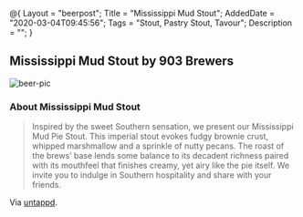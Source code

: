 @{
 Layout = "beerpost";
 Title = "Mississippi Mud Stout";
 AddedDate = "2020-03-04T09:45:56";
 Tags = "Stout, Pastry Stout, Tavour";
 Description = "";
 }
 

## Mississippi Mud Stout by 903 Brewers

![beer-pic]

### About Mississippi Mud Stout

> Inspired by the sweet Southern sensation, we present our Mississippi Mud Pie Stout. This imperial stout evokes fudgy brownie crust, whipped marshmallow and a sprinkle of nutty pecans. The roast of the brews’ base lends some balance to its decadent richness paired with its mouthfeel that finishes creamy, yet airy like the pie itself. We invite you to indulge in Southern hospitality and share with your friends.

Via [untappd][untappd-url].

[untappd-url]: <https://untappd.com//b/903-brewers-mississippi-mud-stout/3439015>
[beer-pic]: https://jasonpowley.com/assets/img/2020-03-04-mississippi-mud-stout.jpeg "Mississippi Mud Stout by 903 Brewers"
